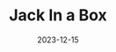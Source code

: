 ---
layout: default
modal-id: 4
title: Jack In a Box
short-caption: Jack In a Box
date: 2023-12-15
img: Jack_In_box.gif
alt: image-alt
project-date: 2023-12-15
category: Dynamics, Simulation
github: https://github.com/JihaiZhao/Jack-In-a-Box
description: <br><p>The goal of this project is to simulate a jack bouncing inside of a moving box. The drawing below shows the configuration and transformation of frames I used. For simulation, I simulate the jack starting at the center of the box with zero initial velocity and zero theta for 10 seconds with a time step of 0.01s.</p></br>
---